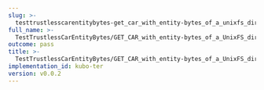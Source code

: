 ```yaml
---
slug: >-
  testtrustlesscarentitybytes-get_car_with_entity-bytes_of_a_unixfs_directory_(accept_header)-header_content-type
full_name: >-
  TestTrustlessCarEntityBytes/GET_CAR_with_entity-bytes_of_a_UnixFS_directory_(Accept_Header)/Header_Content-Type
outcome: pass
title: >-
  TestTrustlessCarEntityBytes/GET_CAR_with_entity-bytes_of_a_UnixFS_directory_(Accept_Header)/Header_Content-Type
implementation_id: kubo-ter
version: v0.0.2
---
```


